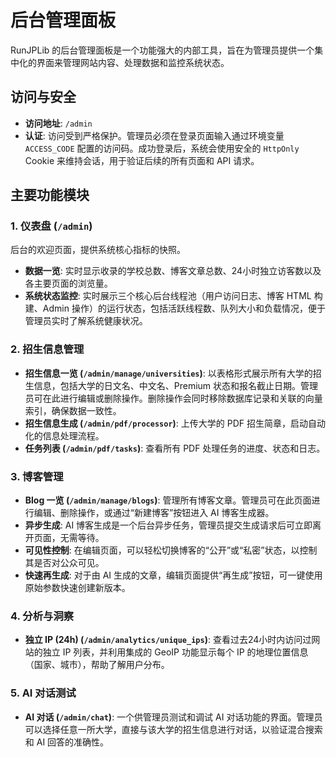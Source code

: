 # 后台管理面板

RunJPLib 的后台管理面板是一个功能强大的内部工具，旨在为管理员提供一个集中化的界面来管理网站内容、处理数据和监控系统状态。

## 访问与安全

- **访问地址**: `/admin`
- **认证**: 访问受到严格保护。管理员必须在登录页面输入通过环境变量 `ACCESS_CODE` 配置的访问码。成功登录后，系统会使用安全的 `HttpOnly` Cookie 来维持会话，用于验证后续的所有页面和 API 请求。

## 主要功能模块

### 1. 仪表盘 (`/admin`)
后台的欢迎页面，提供系统核心指标的快照。

- **数据一览**: 实时显示收录的学校总数、博客文章总数、24小时独立访客数以及各主要页面的浏览量。
- **系统状态监控**: 实时展示三个核心后台线程池（用户访问日志、博客 HTML 构建、Admin 操作）的运行状态，包括活跃线程数、队列大小和负载情况，便于管理员实时了解系统健康状况。

### 2. 招生信息管理
- **招生信息一览 (`/admin/manage/universities`)**: 以表格形式展示所有大学的招生信息，包括大学的日文名、中文名、Premium 状态和报名截止日期。管理员可在此进行编辑或删除操作。删除操作会同时移除数据库记录和关联的向量索引，确保数据一致性。
- **招生信息生成 (`/admin/pdf/processor`)**: 上传大学的 PDF 招生简章，启动自动化的信息处理流程。
- **任务列表 (`/admin/pdf/tasks`)**: 查看所有 PDF 处理任务的进度、状态和日志。

### 3. 博客管理
- **Blog 一览 (`/admin/manage/blogs`)**: 管理所有博客文章。管理员可在此页面进行编辑、删除操作，或通过“新建博客”按钮进入 AI 博客生成器。
- **异步生成**: AI 博客生成是一个后台异步任务，管理员提交生成请求后可立即离开页面，无需等待。
- **可见性控制**: 在编辑页面，可以轻松切换博客的“公开”或“私密”状态，以控制其是否对公众可见。
- **快速再生成**: 对于由 AI 生成的文章，编辑页面提供“再生成”按钮，可一键使用原始参数快速创建新版本。

### 4. 分析与洞察
- **独立 IP (24h) (`/admin/analytics/unique_ips`)**: 查看过去24小时内访问过网站的独立 IP 列表，并利用集成的 GeoIP 功能显示每个 IP 的地理位置信息（国家、城市），帮助了解用户分布。

### 5. AI 对话测试
- **AI 对话 (`/admin/chat`)**: 一个供管理员测试和调试 AI 对话功能的界面。管理员可以选择任意一所大学，直接与该大学的招生信息进行对话，以验证混合搜索和 AI 回答的准确性。
